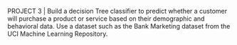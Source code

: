 PROJECT 3 | Build a decision Tree classifier to predict whether a customer will purchase a product or service based on their demographic and behavioral data. Use a dataset such as the Bank Marketing dataset from the UCI Machine Learning Repository.
